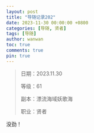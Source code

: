 ```yaml
---
layout: post
title: "导随记录202"
date: 2023-11-30 00:00:00 +0800
categories: [导随, 贤者]
tags: [导随]
author: wanwan
toc: true
comments: true
pin: true
---
```

> 日期：2023.11.30
>
> 等级：61
>
> 副本：漂流海域妖歌海
>
> 职业：贤者

没劲！